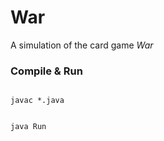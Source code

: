 # War

A simulation of the card game *War*

### Compile & Run

<code>
javac *.java

java Run
</code>
